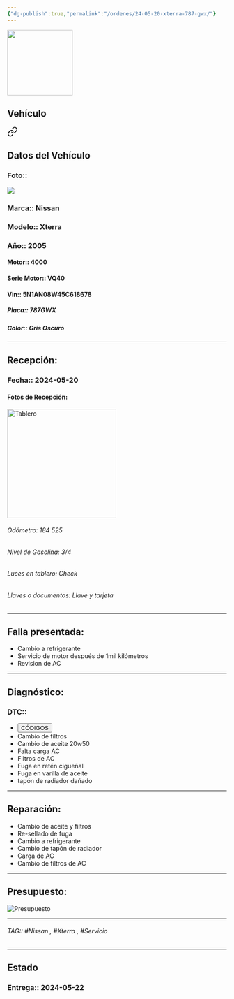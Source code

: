 ```yaml
---
{"dg-publish":true,"permalink":"/ordenes/24-05-20-xterra-787-gwx/"}
---
```


<img src="https://lh3.googleusercontent.com/d/137fl3TIZ0-PU8b-Pt0bsjclwHub_u78G" width="150">

## Vehículo

<div class="transclusion internal-embed is-loaded"><a class="markdown-embed-link" href="/vehiculos/nissan/xterra-787-gwx/#datos-del-vehiculo" aria-label="Open link"><svg xmlns="http://www.w3.org/2000/svg" width="24" height="24" viewBox="0 0 24 24" fill="none" stroke="currentColor" stroke-width="2" stroke-linecap="round" stroke-linejoin="round" class="svg-icon lucide-link"><path d="M10 13a5 5 0 0 0 7.54.54l3-3a5 5 0 0 0-7.07-7.07l-1.72 1.71"></path><path d="M14 11a5 5 0 0 0-7.54-.54l-3 3a5 5 0 0 0 7.07 7.07l1.71-1.71"></path></svg></a><div class="markdown-embed">



## Datos del Vehículo 
### Foto:: 
<img src="https://lh3.googleusercontent.com/d/1_h_CuAHBoVBHl2vy2NCHXiEYG4qHtdfL">

### Marca:: Nissan
### Modelo:: Xterra
### Año:: 2005
#### Motor:: 4000
#### Serie Motor:: VQ40
#### Vin:: 5N1AN08W45C618678
##### Placa:: 787GWX
##### Color:: Gris Oscuro
---


</div></div>


## Recepción:
### Fecha:: 2024-05-20
#### Fotos de Recepción: 
<img src="https://lh3.googleusercontent.com/d/1_htoVtEEf4EMntn8xVw0kP0HiLu8hmRd" width="250" Alt="Tablero">

###### Odómetro: 184 525
###### Nivel de Gasolina: 3/4
###### Luces en tablero: Check
###### Llaves o documentos: Llave y tarjeta 

---

## Falla presentada:
- Cambio a refrigerante 
- Servicio de motor después de 1mil kilómetros 
- Revision de AC


---

## Diagnóstico:
### DTC:: 

- <a href="http"><button class="btn success">CÓDIGOS</button></a>
- Cambio de filtros
- Cambio de aceite 20w50
- Falta carga AC
- Filtros de AC
- Fuga en retén cigueñal
- Fuga en varilla de aceite 
- tapón de radiador dañado

---
## Reparación:
- Cambio de aceite y filtros 
- Re-sellado de fuga 
- Cambio a refrigerante 
- Cambio de tapón de radiador 
- Carga de AC
- Cambio de filtros de AC

---

## Presupuesto:

<img src="https://lh3.googleusercontent.com/d/" Alt="Presupuesto">

---

###### TAG:: #Nissan , #Xterra , #Servicio 

---

## Estado

### Entrega:: 2024-05-22


